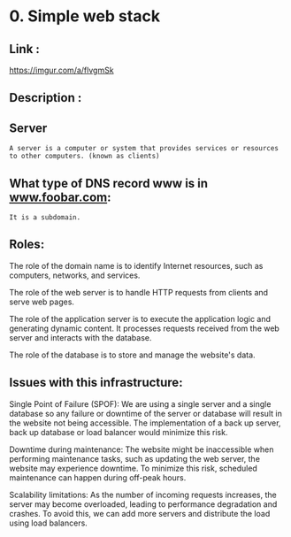 # 0. Simple web stack

## Link :
https://imgur.com/a/flvgmSk

## Description :

## Server

    A server is a computer or system that provides services or resources to other computers. (known as clients)

## What type of DNS record www is in www.foobar.com:
    It is a subdomain.

## Roles:

The role of the domain name is to identify Internet resources, such as computers, networks, and services.

The role of the web server is to handle HTTP requests from clients and serve web pages.

The role of the application server is to execute the application logic and generating dynamic content. It processes requests received from the web server and interacts with the database.

The role of the database is to store and manage the website's data.

## Issues with this infrastructure:

Single Point of Failure (SPOF):  We are using a single server and a single database so any failure or downtime of the server or database will result in the website not being accessible. The implementation of a back up server, back up database or load balancer would minimize this risk.

Downtime during maintenance: The website might be inaccessible when performing maintenance tasks, such as updating the web server, the website may experience downtime. To minimize this risk, scheduled maintenance can happen during off-peak hours.

Scalability limitations:  As the number of incoming requests increases, the server may become overloaded, leading to performance degradation and crashes. To avoid this, we can add more servers and distribute the load using load balancers.